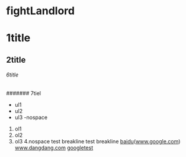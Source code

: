 fightLandlord
=============

# 1title
## 2title
###### 6title
####### 7tiel

- ul1
- ul2
- ul3
-nospace
1. ol1
2. ol2
3. ol3
4.nospace
test breakline
test breakline
[baidu](www.baidu.com)(www.google.com) www.dangdang.com
[google](www.google.com)[test](www.baidu.com)
